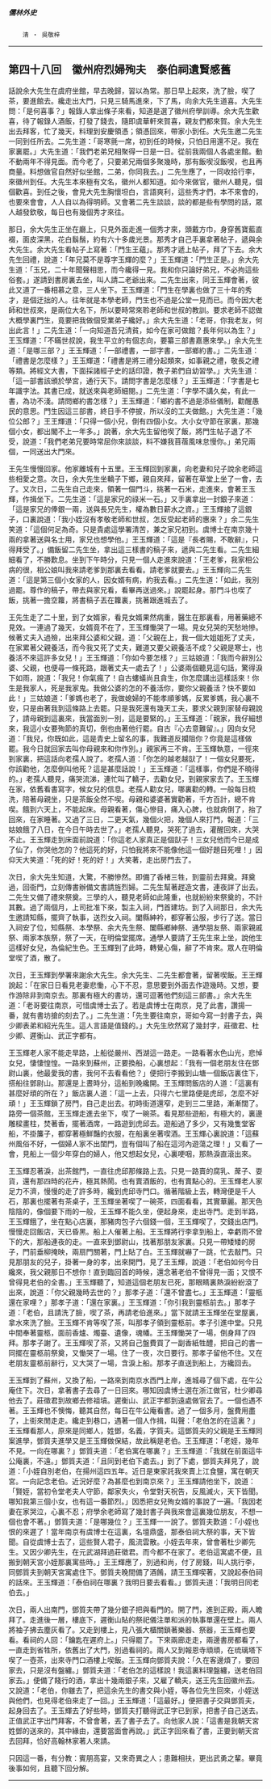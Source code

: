 

##### 儒林外史
　　`清 ‧ 吳敬梓`

* * *

## 第四十八回　徽州府烈婦殉夫　泰伯祠遺賢感舊

話說余大先生在虞府坐館，早去晚歸，習以為常。那日早上起來，洗了臉，喫了茶，要進館去。纔走出大門，只見三騎馬進來，下了馬，向余大先生道喜。大先生問：「是何喜事？」報錄人拿出條子來看，知道是選了徽州府學訓導。余大先生歡喜，待了報錄人酒飯，打發了錢去，隨即虞華軒來賀喜，親友們都來賀。余大先生出去拜客，忙了幾天，料理到安慶領憑；領憑回來，帶家小到任。大先生邀二先生一同到任所去。二先生道：「哥寒氈一席，初到任的時候，只怕日用還不足。我在家裏罷。」大先生道：「我們老弟兄相聚得一日是一日。從前我兩個人各處坐館。動不動兩年不得見面。而今老了，只要弟兄兩個多聚幾時，那有飯喫沒飯喫，也且再商量。料想做官自然好似坐館，二弟，你同我去。」二先生應了，一同收拾行李，來徽州到任。大先生本來極有文名，徽州人都知道。如今來做官，徽州人聽見，個個歡喜。到任之後，會見大先生胸懷坦白，言語爽利，這些秀才們，本不來會的，也要來會會，人人自以為得明師。又會著二先生談談，談的都是些有學問的話，眾人越發欽敬，每日也有幾個秀才來往。

那日，余大先生正坐在廳上，只見外面走進一個秀才來，頭戴方巾，身穿舊寶藍直裰，面皮深黑，花白鬍鬚，約有六十多歲光景。那秀才自己手裏拿著帖子，遞與余大先生。余大先生看帖子上寫著：「門生王蘊」。那秀才遞上帖子，拜了下去。余大先生回禮，說道：「年兄莫不是尊字玉輝的麼？」王玉輝道：「門生正是。」余大先生道：「玉兄，二十年聞聲相思，而今纔得一見。我和你只論好弟兄，不必拘這些俗套。」遂請到書房裏去坐，叫人請二老爺出來。二先生出來，同王玉輝會著，彼此又道了一番相慕之意，三人坐下。王玉輝道：「門生在學裏也做了三十年的秀才，是個迂拙的人。往年就是本學老師，門生也不過是公堂一見而已。而今因大老師和世叔來，是兩位大名下，所以要時常來聆老師和世叔的教訓。要求老師不認做大概學裏門生，竟要把我做個受業弟子纔好。」余大先生道：「老哥，你我老友，何出此言！」二先生道：「一向知道吾兄清貧，如今在家可做館？長年何以為生？」王玉輝道：「不瞞世叔說，我生平立的有個志向，要纂三部書嘉惠來學。」余大先生道：「是哪三部？」王玉輝道：「一部禮書，一部字書，一部鄉約書。」二先生道：「禮書是怎麼樣？」王玉輝道：「禮書是將三禮分起類來，如事親之禮，敬長之禮等類。將經文大書，下面採諸經子史的話印證，教子弟們自幼習學。」大先生道：「這一部書該頒於學宮，通行天下。請問字書是怎麼樣？」王玉輝道：「字書是七年識字法。其書已成，就送來與老師細閱。」二先生道：「字學不講久矣，有此一書，為功不淺。請問鄉約書怎樣？」王玉輝道：「鄉約書不過是添些儀制，勸醒愚民的意思。門生因這三部書，終日手不停披，所以沒的工夫做館。」大先生道：「幾位公郎？」王王輝道：「只得一個小兒，倒有四個小女。大小女守節在家裏，那幾個小女，都出閣不上一年多。」說著，余大先生留他喫了飯，將門生帖子退了不受，說道：「我們老弟兄要時常屈你來談談，料不嫌我苜蓿風味怠慢你。」弟兄兩個，一同送出大門來。

王先生慢慢回家。他家離城有十五里。王玉輝回到家裏，向老妻和兒子說余老師這些相愛之意。次日，余大先生坐轎子下鄉，親自來拜，留著在草堂上坐了一會，去了。又次日，二先生自己走來，領著一個門斗，挑著一石米，走進來，會著王玉輝，作揖坐下。二先生道：「這是家兄的祿米一石。」又手裏拿出一封銀子來道：「這是家兄的俸銀一兩，送與長兄先生，權為數日薪水之資。」王玉輝接了這銀子，口裏說道：「我小姪沒有孝敬老師和世叔，怎反受起老師的惠來？」余二先生笑道：「這個何足為奇。只是貴處這學署清苦，兼之家兄初到。虞博士在南京幾十兩的拿著送與名士用，家兄也想學他。」王玉輝道：「這是『長者賜，不敢辭』，只得拜受了。」備飯留二先生坐，拿出這三樣書的稿子來，遞與二先生看。二先生細細看了，不勝歎息。坐到下午時分，只見一個人走進來說道：「王老爹，我家相公病的很，相公娘叫我來請老爹到那裏去看看。請老爹就要去。」王玉輝向二先生道：「這是第三個小女家的人，因女婿有病，約我去看。」二先生道：「如此，我別過罷。尊作的稿子，帶去與家兄看，看畢再送過來。」說罷起身。那門斗也喫了飯，挑著一擔空籮，將書稿子丟在籮裏，挑著跟進城去了。

王先生走了二十里，到了女婿家，看見女婿果然病重，醫生在那裏看，用著藥總不見效。一連過了幾天，女婿竟不在了，王玉輝慟哭了一場。見女兒哭的天愁地慘。候著丈夫入過殮，出來拜公婆和父親，道：「父親在上，我一個大姐姐死了丈夫，在家累著父親養活，而今我又死了丈夫，難道又要父親養活不成？父親是寒士，也養活不來這許多女兒！」王玉輝道：「你如今要怎樣？」三姑娘道：「我而今辭別公婆、父親，也便尋一條死路，跟著丈夫一處去了！」公婆兩個聽見這句話，驚得淚下如雨，說道：「我兒！你氣瘋了！自古螻蟻尚且貪生，你怎麼講出這樣話來！你生是我家人，死是我家鬼。我做公婆的怎的不養活你，要你父親養活？快不要如此！」三姑娘道：「爹媽也老了，我做媳婦的不能孝順爹媽，反累爹媽，我心裏不安，只是由著我到這條路上去罷。只是我死還有幾天工夫，要求父親到家替母親說了，請母親到這裏來，我當面別一別，這是要緊的。」王玉輝道：「親家，我仔細想來，我這小女要殉節的真切，倒也由著他行罷。自古『心去意難留』。」因向女兒道：「我兒，你既如此，這是青史上留名的事，我難道反攔阻你？你竟是這樣做罷。我今日就回家去叫你母親來和你作別。」親家再三不肯。王玉輝執意，一徑來到家裏，把這話向老孺人說了。老孺人道：「你怎的越老越獃了！一個女兒要死，你該勸他，怎麼倒叫他死？這是甚麼話說！」王玉輝道：「這樣事，你們是不曉得的。」老孺人聽見，痛哭流涕，連忙叫了轎子，去勸女兒，到親家家去了。王玉輝在家，依舊看書寫字，候女兒的信息。老孺人勸女兒，哪裏勸的轉。一般每日梳洗，陪著母親坐，只是茶飯全然不喫。母親和婆婆著實勸著，千方百計，總不肯喫。餓到六天上，不能起床。母親看著，傷心慘目，痛入心脾，也就病倒了，抬了回來，在家睡著。又過了三日，二更天氣，幾個火把，幾個人來打門，報道：「三姑娘餓了八日，在今日午時去世了。」老孺人聽見，哭死了過去，灌醒回來，大哭不止。王玉輝走到床面前說道：「你這老人家真正是個獃子！三女兒他而今已是成了仙了，你哭他怎的？他這死的好，只怕我將來不能像他這一個好題目死哩！」因仰天大笑道：「死的好！死的好！」大笑著，走出房門去了。

次日，余大先生知道，大驚，不勝慘然。即備了香楮三牲，到靈前去拜奠。拜奠過，回衙門，立刻傳書辦備文書請旌烈婦。二先生幫著趕造文書，連夜詳了出去。二先生又備了禮來祭奠。三學的人，聽見老師如此隆重，也就紛紛來祭奠的，不計其數。過了兩個月，上司批准下來，製主入祠，門首建坊。到了入祠那日，余大先生邀請知縣，擺齊了執事，送烈女入祠。闔縣紳衿，都穿著公服，步行了送。當日入祠安了位，知縣祭、本學祭、余大先生祭、闔縣鄉紳祭、通學朋友祭、兩家親戚祭、兩家本族祭，祭了一天，在明倫堂擺席。通學人要請了王先生來上坐，說他生這樣好女兒，為倫紀生色。王玉輝到了此時，轉覺心傷，辭了不肯來。眾人在明倫堂喫了酒，散了。

次日，王玉輝到學署來謝余大先生。余大先生、二先生都會著，留著喫飯。王王輝說起：「在家日日看見老妻悲慟，心下不忍，意思要到外面去作遊幾時。又想，要作游除非到南京去。那裏有極大的書坊，還可逗著他們刻這三部書。」余大先生道：「老哥要往南京，可惜虞博士去了。若是虞博士在南京，見了此書，讚揚一番，就有書坊搶的刻去了。」二先生道：「先生要往南京，哥如今寫一封書子去，與少卿表弟和紹光先生。這人言語是值錢的。」大先生欣然寫了幾封字，莊徵君、杜少卿、遲衡山、武正字都有。

王玉輝老人家不能走旱路，上船從嚴州、西湖這一路走。一路看著水色山光，悲悼女兒，悽悽惶惶。一路來到蘇州，正要換船，心裏想起：「我有一個老朋友住在鄧尉山裏，他最愛我的書，我何不去看看他？」便把行李搬到山塘一個飯店裏住下，搭船往鄧尉山。那還是上晝時分，這船到晚纔開。王玉輝問飯店的人道：「這裏有甚麼好頑的所在？」飯店裏人道：「這一上去，只得六七里路便是虎邱，怎麼不好頑！」王玉輝鎖了房門，自己走出去。初時街道還窄，走到三二里路，漸漸闊了。路旁一個茶館，王玉輝走進去坐下，喫了一碗茶。看見那些遊船，有極大的，裏邊雕樑畫柱，焚著香，擺著酒席，一路遊到虎邱去。遊船過了多少，又有幾隻堂客船，不掛簾子，都穿著極鮮豔的衣服，在船裏坐著喫酒。王玉輝心裏說道：「這蘇州風俗不好，一個婦人家不出閨門，豈有個叫了船在這河內遊蕩之理！」又看了一會，見船上一個少年穿白的婦人，他又想起女兒，心裏哽咽，那熱淚直滾出來。

王玉輝忍著淚，出茶館門，一直往虎邱那條路上去。只見一路賣的腐乳、蓆子、耍貨，還有那四時的花卉，極其熱鬧。也有賣酒飯的，也有賣點心的。王玉輝老人家足力不濟，慢慢的走了許多時，纔到虎邱寺門口。循著階級上去，轉灣便是千人石，那裏也擺著有茶桌子，王玉輝坐著喫了一碗茶，四面看看，其實華麗。那天色陰陰的，像個要下雨的一般，王玉輝不能久坐，便起身來，走出寺門。走到半路，王玉輝餓了，坐在點心店裏，那豬肉包子六個錢一個，王玉輝喫了，交錢出店門。慢慢走回飯店，天已昏黑。船上人催著上船。王玉輝將行李拿到船上，幸虧雨不曾下的大，那船連夜的走。一直來到鄧尉山，找著那朋友家裏。只見一帶矮矮的房子，門前垂柳掩映，兩扇門關著，門上貼了白。王玉輝就嚇了一跳，忙去敲門。只見那朋友的兒子，掛著一身的孝，出來開門，見了王玉輝，說道：「老伯如何今日纔來，我父親那日不想你！直到臨回首的時候，還念著老伯不曾得見一面；又恨不曾得見老伯的全書。」王玉輝聽了，知道這個老朋友已死，那眼睛裏熱淚紛紛滾了出來，說道：「你父親幾時去世的？」那孝子道：「還不曾盡七。」王玉輝道：「靈柩還在家哩？」那孝子道：「還在家裏。」王玉輝道：「你引我到靈柩前去。」那孝子道：「老伯，且請洗了臉，喫了茶，再請老伯進來。」當下就請王玉輝坐在堂屋裏，拿水來洗了臉。王玉輝不肯等喫了茶，叫那孝子領到靈柩前。孝子引進中堂。只見中間奉著靈柩，面前香爐、燭臺、遺像，魂幡。王玉輝慟哭了一場，倒身拜了四拜。那孝子謝了。王玉輝喫了茶，又將自己盤費買了一副香紙牲醴，把自己的書一同擺在靈柩前祭奠，又慟哭了一場。住了一夜，次日要行。那孝子留他不住。又在老朋友靈柩前辭行，又大哭了一場，含淚上船。那孝子直送到船上，方纔回去。

王玉輝到了蘇州，又換了船，一路來到南京水西門上岸，進城尋了個下處，在牛公庵住下。次日，拿著書子去尋了一日回來。哪知因虞博士選在浙江做官，杜少卿尋他去了。莊徵君到故鄉去修祖墳。遲衡山、武正字都到遠處做官去了。一個也遇不著。王玉輝也不懊悔，聽其自然，每日在牛公庵看書。過了一個多月，盤費用盡了，上街來閒走走。纔走到巷口，遇著一個人作揖，叫聲：「老伯怎的在這裏？」王玉輝看那人，原來是同鄉人，姓鄧，名義，字質夫。這鄧質夫的父親是王玉輝同案進學，鄧質夫進學又是王玉輝做保結，故此稱是老伯。王玉輝道：「老姪，幾年不見。一向在哪裏？」鄧質夫道：「老伯寓在哪裏？」王玉輝道：「我就在前面這牛公庵裏，不遠。」鄧質夫道：「且同到老伯下處去。」到了下處，鄧質夫拜見了，說道：「小姪自別老伯，在揚州這四五年。近日是東家託我來賣上江食鹽，寓在朝天宮。一向記念老伯。近況好麼？為甚麼也到南京來？」王玉輝請他坐下，說道：「賢姪，當初令堂老夫人守節，鄰家失火，令堂對天祝告，反風滅火，天下皆聞。哪知我第三個小女，也有這一番節烈。」因悉把女兒殉女婿的事說了一遍。「我因老妻在家哭泣，心裏不忍；府學余老師寫了幾封書子與我來會這裏幾位朋友，不想一個也會不著。」鄧質夫道：「是哪幾位？」王玉輝一一說了。鄧質夫歎道：「小姪也恨的來遲了！當年南京有虞博士在這裏，名壇鼎盛，那泰伯祠大祭的事，天下皆聞。自從虞博士去了，這些賢人君子，風流雲散。小姪去年來，曾會著杜少卿先生。又因少卿先生，在元武湖拜過莊徵君。而今都不在家了。老伯這寓處不便，且搬到朝天宮小姪那裏寓些時。」王王輝應了，別過和尚，付了房錢，叫人挑行李，同鄧質夫到朝天宮寓處住下。鄧質夫晚間備了酒餚，請王玉輝喫著，又說起泰伯祠的話來。王玉輝道：「泰伯祠在哪裏？我明日要去看看。」鄧質夫道：「我明日同老伯去。」

次日，兩人出南門，鄧質夫帶了幾分銀子把與看門的。開了門，進到正殿，兩人瞻拜了。走進後一層，樓底下，遲衡山貼的祭祀儀注單和派的執事單還在壁上。兩人將袖子拂去塵灰看了。又走到樓上，見八張大櫃關鎖著樂器、祭器，王玉輝也要看。看祠的人回：「鑰匙在遲府上。」只得罷了。下來兩廊走走，兩邊書房都看了，一直走到省牲所，依舊出了大門，別過看祠的。兩人又到報恩寺頑頑，在琉璃塔下喫了一壺茶，出來寺門口酒樓上喫飯。王玉輝向鄧質夫說：「久在客邊煩了，要回家去，只是沒有盤纏。」鄧質夫道：「老伯怎的這樣說！我這裏料理盤纏，送老伯回家去。」便備了餞行的酒，拿出十幾兩銀子來，又雇了轎夫，送王先生回徽州去。又說道：「老伯，你雖去了，把這余先生的書交與小姪，等各位先生回來，小姪送與他們，也見得老伯來走了一回。」王玉輝道：「這最好。」便把書子交與鄧質夫，起身回去了。王玉輝去了好些時，鄧質夫打聽得武正字已到家，把書子自己送去。正值武正字出門拜客，不曾會著，丟了書子去了。向他家人說：「這書是我朝天宮姓鄧的送來的，其中緣由，還要當面會再說。」武正字回來看了書，正要到朝天宮去回拜，恰好高翰林家著人來請。

只因這一番，有分教：賓朋高宴，又來奇異之人；患難相扶，更出武勇之輩。畢竟後事如何，且聽下回分解。

* * *

